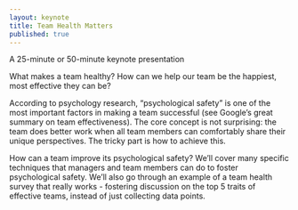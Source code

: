 ```yaml
---
layout: keynote
title: Team Health Matters
published: true
---
```


A 25-minute or 50-minute keynote presentation

What makes a team healthy? How can we help our team be the happiest, most effective they can be?

According to psychology research, “psychological safety” is one of the most important factors in making a team successful (see Google’s great summary on team effectiveness). The core concept is not surprising: the team does better work when all team members can comfortably share their unique perspectives. The tricky part is how to achieve this.

How can a team improve its psychological safety? We’ll cover many specific techniques that managers and team members can do to foster psychological safety. We’ll also go through an example of a team health survey that really works - fostering discussion on the top 5 traits of effective teams, instead of just collecting data points.
